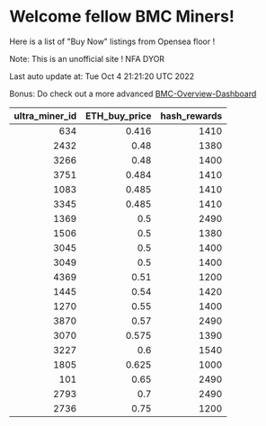 # Welcome fellow BMC Miners!
Here is a list of "Buy Now" listings from Opensea floor !

Note: This is an unofficial site ! NFA DYOR

Last auto update at: Tue Oct  4 21:21:20 UTC 2022

Bonus: Do check out a more advanced [BMC-Overview-Dashboard](https://dune.com/defifunk/BMC-Overview-Dashboard)


|   ultra_miner_id |   ETH_buy_price |   hash_rewards |
|-----------------:|----------------:|---------------:|
|              634 |           0.416 |           1410 |
|             2432 |           0.48  |           1380 |
|             3266 |           0.48  |           1400 |
|             3751 |           0.484 |           1410 |
|             1083 |           0.485 |           1410 |
|             3345 |           0.485 |           1410 |
|             1369 |           0.5   |           2490 |
|             1506 |           0.5   |           1380 |
|             3045 |           0.5   |           1400 |
|             3049 |           0.5   |           1400 |
|             4369 |           0.51  |           1200 |
|             1445 |           0.54  |           1420 |
|             1270 |           0.55  |           1400 |
|             3870 |           0.57  |           2490 |
|             3070 |           0.575 |           1390 |
|             3227 |           0.6   |           1540 |
|             1805 |           0.625 |           1000 |
|              101 |           0.65  |           2490 |
|             2793 |           0.7   |           2490 |
|             2736 |           0.75  |           1200 |